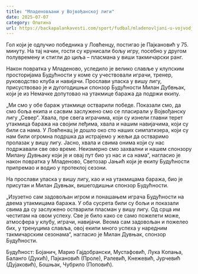```yaml
---
title: "Младеновљани у Војвођанској лиги"
date: 2025-07-07
category: Општина
url: https://backapalankavesti.com/sport/fudbal/mladenovljani-u-vojvodjanskoj-ligi/
---
```


Гол који је одлучио победника у Ловћенцу, постигао је Пајкановић у 75. минуту. На тај начин, гости су крунисали бољу игру, посебно у другом полувремену и стигли до циља – пласмана у виши такмичарски ранг.

Након повратка у Младеново, уследило је велико славље у клупским просторијама Будућности у коме су учествовали играчи, тренер, руководство клуба и навијачи. Прослави уласка у вишу лигу, присуствовао је и дугогодишњи спонзор Будућности Милан Дубвњак, који је из Немачке допутовао на утакмице баража да подржи екипу.

„Ми смо у обе бараж утакмице остварили победе. Показали смо, да смо боља екипа и сасвим заслужено смо се пласирали у Војвођанску лигу „Север“. Хвала, пре свега играчима, који су изнели главни терет утакмица баража на својим леђима, хвала и нашим навијачима, који су били са нама. У Ловћенац је дошло око сто наших симпатизера, који су нам били огромна подршка да истрајемо у жељи да остваримо пролазак у вишу лигу. Јасно, хвала и свима онима који су нас подржавали све ово време. Неизмерно смо захвални и нашем спонзору Милану Дувњаку који је и овај пут био уз нас и са нама“, нагласио је након повратка у Младеново, Светозар Јањић који је екипу Будућности припремао и водио у протеклој сезони.

На прослави уласка у вишу лигу, као и на утакмицама баража, био је присутан и Милан Дувњак, вишегодишњи спонзор Будућности.

„Изузетно сам задовољан игром и понашањем играча Будућности на двема утакмицама баража. У оба сусрета били су бољи и показали свима да су заслужено остварили пласман у вишу лигу. Од срца им честитам на овом успеху. Све је било како се само пожелети може, атмосфера у клубу, играчи, навијачи. Веома сам задовољан и пожелео бих, у тренуцима славља, овој екипи много успеха у наредним такмичарским сезонама“, нагласио је Милан Дувњак, спонзор Будућности.

Будућност: Бојанич, Марио Гајдобрански, Мустафовић, Лука Копања, Баланго (Дукић), Пајкановић (Проле), Ралевић, Кнежевић, Јурчевић (Дујаковић), Бошњак, Чубрило (Поповић).
